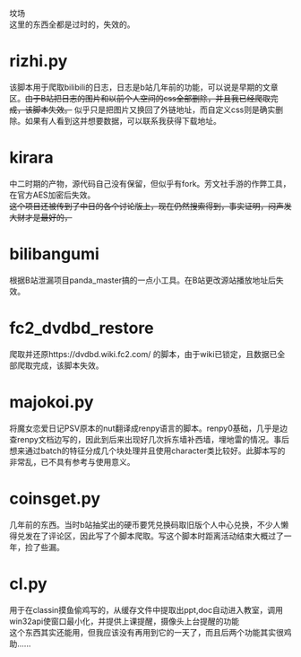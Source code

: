 坟场<br>
这里的东西全都是过时的，失效的。
# rizhi.py
该脚本用于爬取bilibili的日志，日志是b站几年前的功能，可以说是早期的文章区。~~由于B站把日志的图片和以前个人空间的css全部删除，并且我已经爬取完成，该脚本失效。~~ 似乎只是把图片又换回了外链地址，而自定义css则是确实删除。如果有人看到这并想要数据，可以联系我获得下载地址。
# kirara
中二时期的产物，源代码自己没有保留，但似乎有fork。芳文社手游的作弊工具，在官方AES加密后失效。<br>
~~这个项目还被传到了中日的各个讨论版上，现在仍然搜索得到，事实证明，闷声发大财才是最好的，~~
# bilibangumi
根据B站泄漏项目panda_master搞的一点小工具。在B站更改源站播放地址后失效。

# fc2_dvdbd_restore
爬取并还原https://dvdbd.wiki.fc2.com/ 的脚本，由于wiki已锁定，且数据已全部爬取完成，该脚本失效。

# majokoi.py
将魔女恋爱日记PSV原本的nut翻译成renpy语言的脚本。renpy0基础，几乎是边查renpy文档边写的，因此到后来出现好几次拆东墙补西墙，埋地雷的情况。事后想来通过batch的特征分成几个块处理并且使用character类比较好。此脚本写的非常乱，已不具有参考与使用意义。

# coinsget.py
几年前的东西。当时b站抽奖出的硬币要凭兑换码取旧版个人中心兑换，不少人懒得兑发在了评论区，因此写了个脚本爬取。写这个脚本时距离活动结束大概过了一年，捡了些漏。

# cl.py
用于在classin摸鱼偷鸡写的，从缓存文件中提取出ppt,doc自动进入教室，调用win32api使窗口最小化，并提供上课提醒，摄像头上台提醒的功能<br>
这个东西其实还能用，但我应该没有再用到它的一天了，而且后两个功能其实很鸡助......
